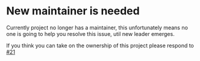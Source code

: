 # New maintainer is needed

Currently project no longer has a maintainer, this unfortunately means no one is going to help you resolve this issue, util new leader emerges.

If you think you can take on the ownership of this project please respond to [#21](https://github.com/Gozala/typed-immutable/issues/21)
